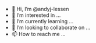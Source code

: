 - 👋 Hi, I’m @andyj-lessen
- 👀 I’m interested in ...
- 🌱 I’m currently learning ...
- 💞️ I’m looking to collaborate on ...
- 📫 How to reach me ...

<!---
andyj-lessen/andyj-lessen is a ✨ special ✨ repository because its `README.md` (this file) appears on your GitHub profile.
You can click the Preview link to take a look at your changes.
--->
